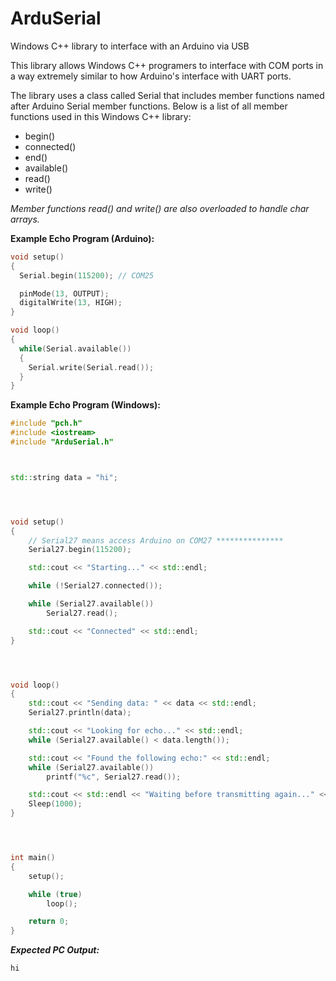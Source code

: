 # ArduSerial
Windows C++ library to interface with an Arduino via USB

This library allows Windows C++ programers to interface with COM ports in a way extremely similar to how Arduino's interface with UART ports.

The library uses a class called Serial that includes member functions named after Arduino Serial member functions. Below is a list of all member functions used in this Windows C++ library:
- begin()
- connected()
- end()
- available()
- read()
- write()

*Member functions read() and write() are also overloaded to handle char arrays.*


**Example Echo Program (Arduino):**
```c++
void setup()
{
  Serial.begin(115200); // COM25

  pinMode(13, OUTPUT);
  digitalWrite(13, HIGH);
}

void loop()
{
  while(Serial.available())
  {
    Serial.write(Serial.read());
  }
}
```

**Example Echo Program (Windows):**
```c++
#include "pch.h"
#include <iostream>
#include "ArduSerial.h"



std::string data = "hi";




void setup()
{
	// Serial27 means access Arduino on COM27 ***************
	Serial27.begin(115200);

	std::cout << "Starting..." << std::endl;

	while (!Serial27.connected());

	while (Serial27.available())
		Serial27.read();

	std::cout << "Connected" << std::endl;
}




void loop()
{
	std::cout << "Sending data: " << data << std::endl;
	Serial27.println(data);

	std::cout << "Looking for echo..." << std::endl;
	while (Serial27.available() < data.length());

	std::cout << "Found the following echo:" << std::endl;
	while (Serial27.available())
		printf("%c", Serial27.read());

	std::cout << std::endl << "Waiting before transmitting again..." << std::endl;
	Sleep(1000);
}




int main()
{
	setup();

	while (true)
		loop();

	return 0;
}
```

***Expected PC Output:***
```
hi

```
